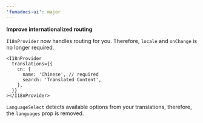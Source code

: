 ```yaml
---
'fumadocs-ui': major
---
```


**Improve internationalized routing**

`I18nProvider` now handles routing for you.
Therefore, `locale` and `onChange` is no longer required.

```tsx
<I18nProvider
  translations={{
    cn: {
      name: 'Chinese', // required
      search: 'Translated Content',
    },
  }}
></I18nProvider>
```


`LanguageSelect` detects available options from your translations, therefore, the `languages` prop is removed.